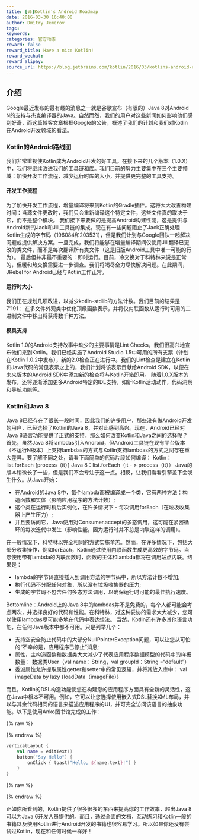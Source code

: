 ```yaml
---
title: [译]Kotlin’s Android Roadmap
date: 2016-03-30 16:40:00
author: Dmitry Jemerov
tags:
keywords:
categories: 官方动态
reward: false
reward_title: Have a nice Kotlin!
reward_wechat:
reward_alipay:
source_url: https://blog.jetbrains.com/kotlin/2016/03/kotlins-android-roadmap/
---
```


## 介绍

Google最近发布的最有趣的消息之一就是谷歌宣布（有限的）Java 8对Android N的支持与杰克编译器的Java。自然而然，我们的用户对这些新闻如何影响他们感到好奇，而这篇博客文章根据Google的公告，概述了我们的计划和我们对Kotlin在Android开发领域的看法。
### Kotlin的Android路线图

我们非常重视使Kotlin成为Android开发的好工具。在接下来的几个版本（1.0.X）中，我们将继续改进我们的工具链和库。我们目前的努力主要集中在三个主要领域：加快开发工作流程，减少运行时库的大小，并提供更完整的工具支持。
#### 开发工作流程

为了加快开发工作流程，增量编译将来到Kotlin的Gradle插件。这将大大改善构建时间：当源文件更改时，我们只会重新编译这个特定文件，这些文件真的取决于它，而不是整个模块。
我们接下来要做的是提高Android构建性能，这是提供与Android新的Jack和Jill工具链的集成。现在有一些问题阻止了Jack正确处理Kotlin生成的字节码（196084和203531），但是我们计划与Google团队一起解决问题或提供解决方案。一旦完成，我们将能够在增量编译期间仅使用Jill翻译已更改的类文件，而不是每次翻译所有类文件（这是旧版Android工具中唯一可能的行为）。
最后但并非最不重要的：即时运行。目前，冷交换对于科特林来说是正常的，但暖和热交换需要进一步调查。我们将竭尽全力尽快解决问题。在此期间，JRebel for Android已经与Kotlin工作正常。
#### 运行时大小

我们正在规划几项改进，以减少kotlin-stdlib的方法计数。我们目前的结果是7'191：
在多文件外观类中优化顶级函数表示，并将仅内联函数从运行时可用的二进制文件中移出将获得数千种方法。
#### 模具支持

Kotlin 1.0的Android支持故事中缺少的主要事情是Lint Checks，我们很高兴地宣布他们来到Kotlin。我们已经实施了Android Studio 1.5中可用的所有支票（计划在Kotlin 1.0.2中发布），新的2.0检查正在进行中。我们的Lint检查是建立在Kotlin和Java代码的常见表示之上的，我们计划将该表示贡献给Android SDK，以便在未来版本的Android SDK中添加新的检查将与Kotlin开箱即用。
随着1.0.X版本的发布，还将逐渐添加更多Android特定的IDE支持，如新Kotlin活动动作，代码洞察和导航功能等。
### Kotlin和Java 8

Java 8已经存在了很长一段时间，因此我们的许多用户，那些没有做Android开发的用户，已经选择了Kotlin的Java 8，并对此感到高兴。现在，Android已经对Java 8语言功能提供了正式的支持，那么如何改变Kotlin和Java之间的选择呢？
首先，虽然Java 8将lambdas引入Android，但Android工具链在现有平台版本（不运行N版本）上支持lambdas的方式与Kotlin支持lambdas的方式之间存在重大差异。要了解不同之处，请看下面简单的代码片段如何编译：
Kotlin：list.forEach {process（it）}
Java 8：list.forEach（it  - > process（it））
Java的版本稍微长了一些，但是我们不会专注于这一点。相反，让我们看看引擎盖下会发生什么。从Java开始：

* 在Android的Java 8中，每个lambda都被编译成一个类，它有两种方法：构造函数和实体（影响应用程序的方法计数）;
* 这个类在运行时稍后实例化，在许多情况下 - 每次调用forEach（在垃圾收集器上产生压力）;
* 并且要访问它，Java使用对Consumer.accept的多态调用，这可能在紧密循环的每次迭代中发生（影响性能，因为运行时并不总是内联这样的调用）。

在一般情况下，科特林以完全相同的方式实施羊羔。然而，在许多情况下，包括大部分收集操作，例如forEach，Kotlin通过使用内联函数生成更高效的字节码。当您使用带有lambda的内联函数时，函数的主体和lambda都将在调用站点内联。结果是：

* lambda的字节码直接插入到调用方法的字节码中，所以方法计数不增加;
* 执行代码不分配任何对象，所以没有垃圾收集器的压力;
* 生成的字节码不包含任何多态方法调用，以确保运行时可能的最佳执行速度。

Bottomline：Android上的Java 8中的lambdas并不是免费的，每个人都可能会考虑两次，并选择良好的代码和性能。在科特林，对这种妥协的需求大大减少，您可以使用lambdas尽可能多地在代码中表达想法。
当然，Kotlin还有许多其他语言功能，在任何Java版本中都不可用。只是列举几个：

* 支持空安全防止代码中的大部分NullPointerException问题，可以让您从可怕的“不幸的是，应用程序已停止”消息;
* 属性，主构造函数和数据类大大减少了代表应用程序数据模型的代码中的样板数量：
数据类User（val name：String，val groupId：String =“default”）
* 委派属性允许提取属性getter和setter中的常见逻辑，并将其放入库中：
val imageData by lazy {loadData（imageFile）}

而且，Kotlin的DSL构造功能使您在构建您的应用程序方面具有全新的灵活性，这在Java中根本不可用。例如，它可以让您选择使用嵌入式DSL替换XML布局，并以与其余代码相同的语言来描述应用程序的UI，并可完全访问该语言的抽象功能。以下是使用Anko图书馆完成的工作：

{% raw %}
<p></p>
{% endraw %}

```kotlin
verticalLayout {
    val name = editText()
    button("Say Hello") {
        onClick { toast("Hello, ${name.text}!") }
    }
}
```

{% raw %}
<p></p>
{% endraw %}

正如你所看到的，Kotlin提供了很多很多的东西来提高你的工作效率，超出Java 8可以为Java 6开发人员提供的。而且，通过全面的文档，互动练习和Kotlin一般的书籍以及使用Kotlin进行Android开发的书籍也很容易学习。所以如果你还没有尝试过Kotlin，现在和任何时候一样好！
